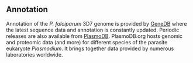 Annotation
----------

Annotation of the *P. falciparum* 3D7 genome is provided by
[GeneDB](http://www.genedb.org/Homepage/Pfalciparum) where the latest
sequence data and annotation is constantly updated. Periodic releases
are also available from [PlasmoDB](http://www.plasmodb.org).
PlasmoDB.org hosts genomic and proteomic data (and more) for different
species of the parasite eukaryote *Plasmodium*. It brings together data
provided by numerous laboratories worldwide.
